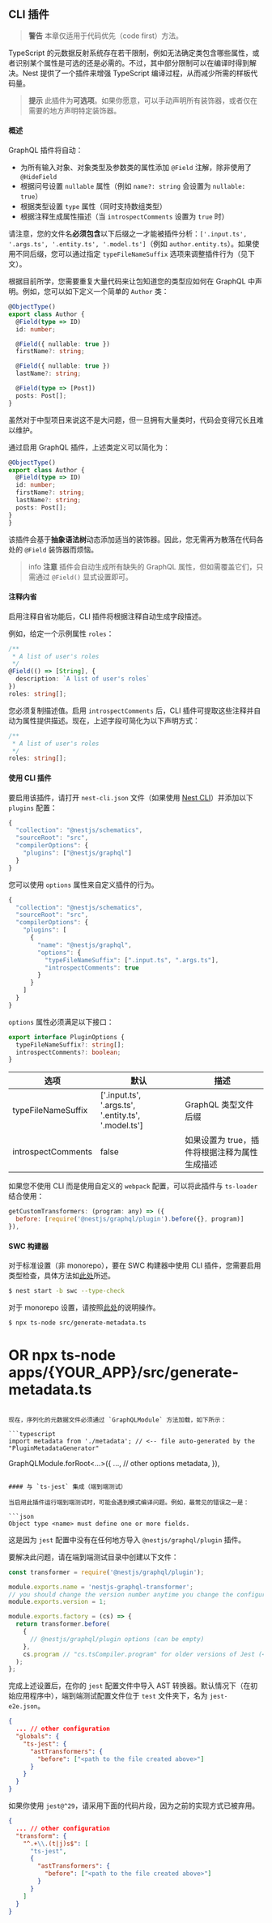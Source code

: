 ## CLI 插件

> **警告** 本章仅适用于代码优先（code first）方法。

TypeScript 的元数据反射系统存在若干限制，例如无法确定类包含哪些属性，或者识别某个属性是可选的还是必需的。不过，其中部分限制可以在编译时得到解决。Nest 提供了一个插件来增强 TypeScript 编译过程，从而减少所需的样板代码量。

> **提示** 此插件为**可选项**。如果你愿意，可以手动声明所有装饰器，或者仅在需要的地方声明特定装饰器。

#### 概述

GraphQL 插件将自动：

- 为所有输入对象、对象类型及参数类的属性添加 `@Field` 注解，除非使用了 `@HideField`
- 根据问号设置 `nullable` 属性（例如 `name?: string` 会设置为 `nullable: true`）
- 根据类型设置 `type` 属性（同时支持数组类型）
- 根据注释生成属性描述（当 `introspectComments` 设置为 `true` 时）

请注意，您的文件名**必须包含**以下后缀之一才能被插件分析：`['.input.ts', '.args.ts', '.entity.ts', '.model.ts']`（例如 `author.entity.ts`）。如果使用不同后缀，您可以通过指定 `typeFileNameSuffix` 选项来调整插件行为（见下文）。

根据目前所学，您需要重复大量代码来让包知道您的类型应如何在 GraphQL 中声明。例如，您可以如下定义一个简单的 `Author` 类：

```typescript title="authors/models/author.model.ts"
@ObjectType()
export class Author {
  @Field(type => ID)
  id: number;

  @Field({ nullable: true })
  firstName?: string;

  @Field({ nullable: true })
  lastName?: string;

  @Field(type => [Post])
  posts: Post[];
}
```

虽然对于中型项目来说这不是大问题，但一旦拥有大量类时，代码会变得冗长且难以维护。

通过启用 GraphQL 插件，上述类定义可以简化为：

```typescript title="authors/models/author.model.ts"
@ObjectType()
export class Author {
  @Field(type => ID)
  id: number;
  firstName?: string;
  lastName?: string;
  posts: Post[];
}
}
```

该插件会基于**抽象语法树**动态添加适当的装饰器。因此，您无需再为散落在代码各处的 `@Field` 装饰器而烦恼。

> info **注意** 插件会自动生成所有缺失的 GraphQL 属性，但如需覆盖它们，只需通过 `@Field()` 显式设置即可。

#### 注释内省

启用注释自省功能后，CLI 插件将根据注释自动生成字段描述。

例如，给定一个示例属性 `roles`：

```typescript
/**
 * A list of user's roles
 */
@Field(() => [String], {
  description: `A list of user's roles`
})
roles: string[];
```

您必须复制描述值。启用 `introspectComments` 后，CLI 插件可提取这些注释并自动为属性提供描述。现在，上述字段可简化为以下声明方式：

```typescript
/**
 * A list of user's roles
 */
roles: string[];
```

#### 使用 CLI 插件

要启用该插件，请打开 `nest-cli.json` 文件（如果使用 [Nest CLI](/cli/overview)）并添加以下 `plugins` 配置：

```javascript
{
  "collection": "@nestjs/schematics",
  "sourceRoot": "src",
  "compilerOptions": {
    "plugins": ["@nestjs/graphql"]
  }
}
```

您可以使用 `options` 属性来自定义插件的行为。

```javascript
{
  "collection": "@nestjs/schematics",
  "sourceRoot": "src",
  "compilerOptions": {
    "plugins": [
      {
        "name": "@nestjs/graphql",
        "options": {
          "typeFileNameSuffix": [".input.ts", ".args.ts"],
          "introspectComments": true
        }
      }
    ]
  }
}

```

`options` 属性必须满足以下接口：

```typescript
export interface PluginOptions {
  typeFileNameSuffix?: string[];
  introspectComments?: boolean;
}
```

| 选项               | 默认                                                   | 描述                                          |
| ------------------ | ------------------------------------------------------ | --------------------------------------------- |
| typeFileNameSuffix | \['.input.ts', '.args.ts', '.entity.ts', '.model.ts'\] | GraphQL 类型文件后缀                          |
| introspectComments | false                                                  | 如果设置为 true，插件将根据注释为属性生成描述 |

如果您不使用 CLI 而是使用自定义的 `webpack` 配置，可以将此插件与 `ts-loader` 结合使用：

```javascript
getCustomTransformers: (program: any) => ({
  before: [require('@nestjs/graphql/plugin').before({}, program)]
}),
```

#### SWC 构建器

对于标准设置（非 monorepo），要在 SWC 构建器中使用 CLI 插件，您需要启用类型检查，具体方法如[此处](/recipes/swc#类型检查)所述。

```bash
$ nest start -b swc --type-check
```

对于 monorepo 设置，请按照[此处](/recipes/swc#monorepo-和-cli-插件)的说明操作。

```bash
$ npx ts-node src/generate-metadata.ts
```
# OR npx ts-node apps/{YOUR_APP}/src/generate-metadata.ts
```

现在，序列化的元数据文件必须通过 `GraphQLModule` 方法加载，如下所示：

```typescript
import metadata from './metadata'; // <-- file auto-generated by the "PluginMetadataGenerator"
```

GraphQLModule.forRoot<...>({
  ..., // other options
  metadata,
}),
```

#### 与 `ts-jest` 集成（端到端测试）

当启用此插件运行端到端测试时，可能会遇到模式编译问题。例如，最常见的错误之一是：

```json
Object type <name> must define one or more fields.
```

这是因为 `jest` 配置中没有在任何地方导入 `@nestjs/graphql/plugin` 插件。

要解决此问题，请在端到端测试目录中创建以下文件：

```javascript
const transformer = require('@nestjs/graphql/plugin');

module.exports.name = 'nestjs-graphql-transformer';
// you should change the version number anytime you change the configuration below - otherwise, jest will not detect changes
module.exports.version = 1;

module.exports.factory = (cs) => {
  return transformer.before(
    {
      // @nestjs/graphql/plugin options (can be empty)
    },
    cs.program // "cs.tsCompiler.program" for older versions of Jest (<= v27)
  );
};
```

完成上述设置后，在你的 `jest` 配置文件中导入 AST 转换器。默认情况下（在初始应用程序中），端到端测试配置文件位于 `test` 文件夹下，名为 `jest-e2e.json`。

```json
{
  ... // other configuration
  "globals": {
    "ts-jest": {
      "astTransformers": {
        "before": ["<path to the file created above>"]
      }
    }
  }
}
```

如果你使用 `jest@^29`，请采用下面的代码片段，因为之前的实现方式已被弃用。

```json
{
  ... // other configuration
  "transform": {
    "^.+\\.(t|j)s$": [
      "ts-jest",
      {
        "astTransformers": {
          "before": ["<path to the file created above>"]
        }
      }
    ]
  }
}
```
